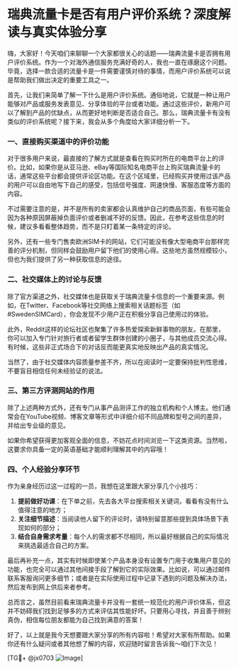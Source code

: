 # 瑞典流量卡是否有用户评价系统？深度解读与真实体验分享

嗨，大家好！今天咱们来聊聊一个大家都很关心的话题——瑞典流量卡是否拥有用户评价系统。作为一个对海外通信服务充满好奇的人，我也一直在琢磨这个问题。毕竟，选择一款合适的流量卡是一件需要谨慎对待的事情，而用户评价系统可以说是帮助我们做出决定的重要工具之一。

首先，让我们来简单了解一下什么是用户评价系统。通俗地说，它就是一种让用户能够对产品或服务发表意见、分享体验的平台或者功能。通过这些评价，新用户可以了解到产品的优缺点，从而更好地判断是否适合自己。那么，瑞典流量卡有没有类似的评价系统呢？接下来，我会从多个角度给大家详细分析一下。

### 一、直接购买渠道中的评价功能

对于很多用户来说，最直接的了解方式就是查看在购买时所在的电商平台上的评价。比如，如果你是从亚马逊、eBay等国际知名电商平台上购买瑞典流量卡的话，通常这些平台都会提供评论区功能。在这个区域里，已经购买并使用过该产品的用户可以自由地写下自己的感受，包括信号强度、网速快慢、客服态度等方面的内容。

不过需要注意的是，并不是所有的卖家都会认真维护自己的商品页面，有些可能会因为各种原因屏蔽掉负面评价或者删减不好的反馈。因此，在参考这些信息的时候，建议多看看整体趋势，而不是只盯着某一条特定的评论。

另外，还有一些专门售卖欧洲SIM卡的网站，它们可能没有像大型电商平台那样完善的评分机制，但同样会鼓励用户留下他们的使用心得。这些地方虽然规模较小，但也为我们提供了另一种获取信息的途径。

### 二、社交媒体上的讨论与反馈

除了官方渠道之外，社交媒体也是获取关于瑞典流量卡信息的一个重要来源。例如，在Twitter、Facebook等社交网络上搜索相关话题标签（如#SwedenSIMCard），你会发现不少用户正在积极分享自己使用过的体验。

此外，Reddit这样的论坛社区也聚集了许多热爱探索新鲜事物的朋友。在那里，你可以加入专门针对旅行者或者留学生群体创建的小圈子，与其他成员交流心得。有时候，这些非正式场合下的对话反而能更真实地反映出产品的真实情况。

当然了，由于社交媒体内容质量参差不齐，所以在阅读时一定要保持批判性思维，不要盲目相信任何未经验证的说法。

### 三、第三方评测网站的作用

除了上述两种方式外，还有专门从事产品测评工作的独立机构和个人博主。他们通常会在YouTube视频、博客文章等形式中详细介绍不同品牌和型号之间的差异，并给出专业级的意见。

如果你希望获得更加客观全面的信息，不妨花点时间浏览一下这类资源。当然啦，这要求你具备一定的英语基础才能顺利理解其中的内容哦！

### 四、个人经验分享环节

作为亲身经历过这一过程的一员，我想在这里跟大家分享几个小技巧：

1. **提前做好功课**：在下单之前，先去各大平台搜索相关关键词，看看有没有什么值得注意的地方；
2. **关注细节描述**：当阅读他人留下的评论时，请特别留意那些提到具体场景下表现如何的部分；
3. **结合自身需求考量**：每个人的需求都不尽相同，所以最好根据自己的实际情况来挑选最适合自己的方案。

最后再补充一点，其实有时候即使某个产品本身没有设置专门用于收集用户意见的功能，也完全可以通过其他间接手段了解到它的实际效果。比如说，可以通过邮件联系客服询问更多细节；或者是在实际使用过程中记录下遇到的问题及解决办法，然后发布到网上供后来者参考。

总而言之，虽然目前看来瑞典流量卡并没有一套统一规范化的用户评价体系，但这并不妨碍我们找到足够多的方式来评估其性能好坏。只要用心寻找，并且善于辨别真伪，相信每位朋友都能为自己找到满意的答案！

好了，以上就是我今天想要跟大家分享的所有内容啦！希望对大家有所帮助。如果你还有什么疑问或者其他想了解的内容，欢迎随时留言告诉我～咱们下次见！

[TG💪+ @jx0703 ![Image](https://github.com/user-attachments/assets/dbca1d08-cadb-493c-b0ec-ad6f7a83f270)]